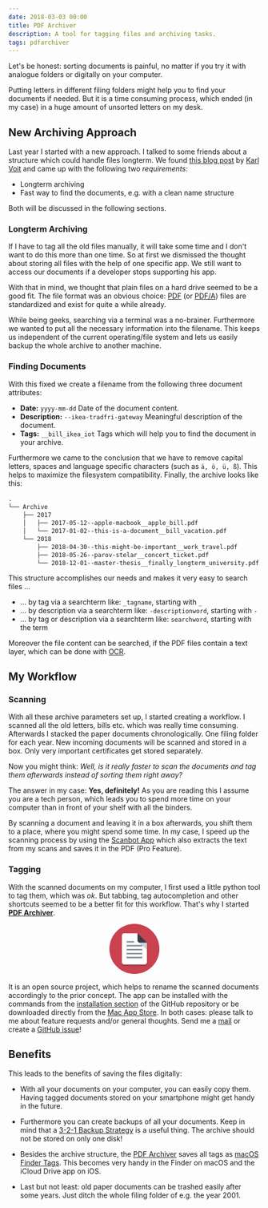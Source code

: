 ```yaml
---
date: 2018-03-03 00:00
title: PDF Archiver
description: A tool for tagging files and archiving tasks.
tags: pdfarchiver
---
```


Let's be honest: sorting documents is painful, no matter if you try it with analogue folders or digitally on your computer.

Putting letters in different filing folders might help you to find your documents if needed. But it is a time consuming process, which ended (in my case) in a huge amount of unsorted letters on my desk.


## New Archiving Approach
Last year I started with a new approach.
I talked to some friends about a structure which could handle files longterm.
We found [this blog post](http://karl-voit.at/managing-digital-photographs/) by [Karl Voit](http://karl-voit.at) and came up with the following two *requirements*:

* Longterm archiving
* Fast way to find the documents, e.g. with a clean name structure

Both will be discussed in the following sections.

### Longterm Archiving
If I have to tag all the old files manually, it will take some time and I don't want to do this more than one time.
So at first we dismissed the thought about storing all files with the help of one specific app.
We still want to access our documents if a developer stops supporting his app.

With that in mind, we thought that plain files on a hard drive seemed to be a good fit.
The file format was an obvious choice: [PDF](https://en.wikipedia.org/wiki/Portable_Document_Format) (or [PDF/A](https://en.wikipedia.org/wiki/PDF/A)) files are standardized and exist for quite a while already.

While being geeks, searching via a terminal was a no-brainer.
Furthermore we wanted to put all the necessary information into the filename.
This keeps us independent of the current operating/file system and lets us easily backup the whole archive to another machine.

### Finding Documents
With this fixed we create a filename from the following three document attributes:

* **Date:** `yyyy-mm-dd` Date of the document content.
* **Description:** `--ikea-tradfri-gateway` Meaningful description of the document.
* **Tags:** `__bill_ikea_iot` Tags which will help you to find the document in your archive.

Furthermore we came to the conclusion that we have to remove capital letters, spaces and language specific characters (such as `ä, ö, ü, ß`).
This helps to maximize the filesystem compatibility.
Finally, the archive looks like this:

```no-highlight
.
└── Archive
    ├── 2017
    │   ├── 2017-05-12--apple-macbook__apple_bill.pdf
    │   └── 2017-01-02--this-is-a-document__bill_vacation.pdf
    └── 2018
        ├── 2018-04-30--this-might-be-important__work_travel.pdf
        ├── 2018-05-26--parov-stelar__concert_ticket.pdf
        └── 2018-12-01--master-thesis__finally_longterm_university.pdf
```

This structure accomplishes our needs and makes it very easy to search files ...

* ... by tag via a searchterm like: `_tagname`, starting with `_`
* ... by description via a searchterm like: `-descriptionword`, starting with `-`
* ... by tag or description via a searchterm like: `searchword`,  starting with the term

Moreover the file content can be searched, if the PDF files contain a text layer, which can be done with [OCR](https://en.wikipedia.org/wiki/Optical_character_recognition).

## My Workflow

### Scanning
With all these archive parameters set up, I started creating a workflow.
I scanned all the old letters, bills etc. which was really time consuming.
Afterwards I stacked the paper documents chronologically.
One filing folder for each year.
New incoming documents will be scanned and stored in a box.
Only very important certificates get stored separately.

Now you might think: *Well, is it really faster to scan the documents and tag them afterwards instead of sorting them right away?*

The answer in my case: **Yes, definitely!**
As you are reading this I assume you are a tech person, which leads you to spend more time on your computer than in front of your shelf with all the binders.

By scanning a document and leaving it in a box afterwards, you shift them to a place, where you might spend some time.
In my case, I speed up the scanning process by using the [Scanbot App](https://scanbot.io/) which also extracts the text from my scans and saves it in the PDF (Pro Feature).

### Tagging
With the scanned documents on my computer, I first used a little python tool to tag them, which was *ok*.
But tabbing, tag autocompletion and other shortcuts seemed to be a better fit for this workflow.
That's why I started [**PDF Archiver**](https://github.com/JulianKahnert/PDF-Archiver).

<p align="center">
<a href="https://github.com/JulianKahnert/PDF-Archiver" target="itunes_store">
  <img src="/img/AppIcon.svg" width="100px">
</a>
</p>

It is an open source project, which helps to rename the scanned documents accordingly to the prior concept.
The app can be installed with the commands from the [installation section](https://github.com/JulianKahnert/PDF-Archiver#floppy_disk-installation) of the GitHub repository or be downloaded directly from the [Mac App Store](https://apps.apple.com/app/pdf-archiver/id1352719750).
In both cases: please talk to me about feature requests and/or general thoughts.
Send me a [mail](mailto:PDF-Archiver@juliankahnert.de) or create a [GitHub issue](https://github.com/JulianKahnert/PDF-Archiver/issues)!

## Benefits
This leads to the benefits of saving the files digitally:

* With all your documents on your computer, you can easily copy them.
Having tagged documents stored on your smartphone might get handy in the future.

* Furthermore you can create backups of all your documents.
Keep in mind that a [3-2-1 Backup Strategy](https://www.backblaze.com/blog/the-3-2-1-backup-strategy/) is a useful thing.
The archive should not be stored on only one disk!

* Besides the archive structure, the [PDF Archiver](https://github.com/JulianKahnert/PDF-Archiver) saves all tags as [macOS Finder Tags](https://support.apple.com/HT202754).
This becomes very handy in the Finder on macOS and the iCloud Drive app on iOS.

* Last but not least: old paper documents can be trashed easily after some years.
Just ditch the whole filing folder of e.g. the year 2001.

